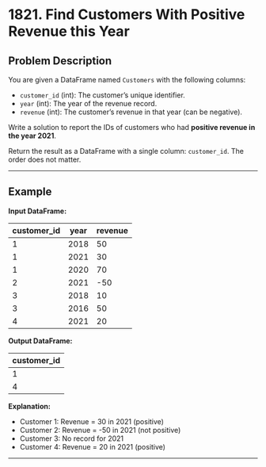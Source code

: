# 1821. Find Customers With Positive Revenue this Year

## Problem Description

You are given a DataFrame named `Customers` with the following columns:
- `customer_id` (int): The customer’s unique identifier.
- `year` (int): The year of the revenue record.
- `revenue` (int): The customer’s revenue in that year (can be negative).

Write a solution to report the IDs of customers who had **positive revenue in the year 2021**.

Return the result as a DataFrame with a single column: `customer_id`. The order does not matter.

---

## Example

**Input DataFrame:**

| customer_id | year | revenue |
|-------------|------|---------|
| 1           | 2018 | 50      |
| 1           | 2021 | 30      |
| 1           | 2020 | 70      |
| 2           | 2021 | -50     |
| 3           | 2018 | 10      |
| 3           | 2016 | 50      |
| 4           | 2021 | 20      |

**Output DataFrame:**

| customer_id |
|-------------|
| 1           |
| 4           |

**Explanation:**
- Customer 1: Revenue = 30 in 2021 (positive)
- Customer 2: Revenue = -50 in 2021 (not positive)
- Customer 3: No record for 2021
- Customer 4: Revenue = 20 in 2021 (positive)

---